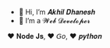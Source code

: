 - 👋 Hi, I’m 𝑨𝒌𝒉𝒊𝒍 𝑫𝒉𝒂𝒏𝒆𝒔𝒉
- 👀 I’m a 𝓦𝓮𝓫 𝓓𝓮𝓿𝓮𝓵𝓸𝓹𝓮𝓻

❤ 𝐍𝐨𝐝𝐞 𝐉𝐬, ❤ 𝘎𝘰, ❤ 𝒑𝒚𝒕𝒉𝒐𝒏

<!---
akhildhanesh/akhildhanesh is a ✨ special ✨ repository because its `README.md` (this file) appears on your GitHub profile.
You can click the Preview link to take a look at your changes.
--->
